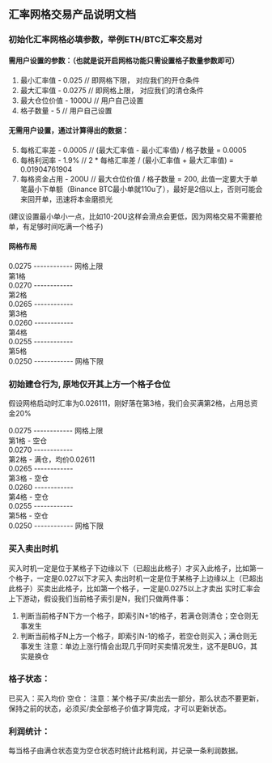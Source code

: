## 汇率网格交易产品说明文档

### 初始化汇率网格必填参数，举例ETH/BTC汇率交易对
#### 需用户设置的参数：（也就是说开启网格功能只需设置格子数量参数即可）
1. 最小汇率值 - 0.025    // 即网格下限， 对应我们的开仓条件
2. 最大汇率值 - 0.0275   // 即网格上限， 对应我们的清仓条件
3. 最大仓位价值 - 1000U   // 用户自己设置
4. 格子数量 - 5          // 用户自己设置

#### 无需用户设置，通过计算得出的数据：
5. 每格汇率差 - 0.0005    // (最大汇率值 - 最小汇率值) / 格子数量 = 0.0005
6. 每格利润率 - 1.9%      // 2 * 每格汇率差 / (最小汇率值 + 最大汇率值) = 0.01904761904
7. 每格资金占用 - 200U    // 最大仓位价值 / 格子数量 = 200, 此值一定要大于单笔最小下单额（Binance BTC最小单就110u了），最好是2倍以上，否则可能会来回开单，迅速将本金磨损光

(建议设置最小单小一点，比如10-20U这样会滑点会更低，因为网格交易不需要抢单，有足够时间吃满一个格子)

#### 网格布局
0.0275 ------------  网格上限 \
            第1格\
0.0270 ------------\
            第2格\
0.0265 ------------\
            第3格\
0.0260 ------------\
            第4格\
0.0255 ------------\
            第5格\
0.0250 ------------  网格下限

### 初始建仓行为, 原地仅开其上方一个格子仓位
假设网格启动时汇率为0.026111，刚好落在第3格，我们会买满第2格，占用总资金20%

0.0275 ------------  网格上限\
            第1格 - 空仓\
0.0270 ------------\
            第2格 - 满仓，均价0.02611\
0.0265 ------------\
            第3格 - 空仓       \
0.0260 ------------\
            第4格 - 空仓\
0.0255 ------------\
            第5格 - 空仓\
0.0250 ------------  网格下限

### 买入卖出时机
买入时机一定是位于某格子下边缘以下（已超出此格子）才买入此格子，比如第一个格子，一定是0.027以下才买入
卖出时机一定是位于某格子上边缘以上（已超出此格子）买卖出此格子，比如第一个格子，一定是0.0275以上才卖出
实时汇率会上下游动，假设我们当前格子索引是N，我们只做两件事：
1. 判断当前格子N下方一个格子，即索引N+1的格子，若满仓则清仓；空仓则无事发生
2. 判断当前格子N上方一个格子，即索引N-1的格子，若空仓则买入；满仓则无事发生
注意：单边上涨行情会出现几乎同时买卖情况发生，这不是BUG，其实是换仓

### 格子状态：
已买入：买入均价
空仓：
注意：某个格子买/卖出去一部分，那么状态不要更新，保持之前的状态，必须买/卖全部格子价值才算完成，才可以更新状态。

### 利润统计：
每当格子由满仓状态变为空仓状态时统计此格利润，并记录一条利润数据。 
